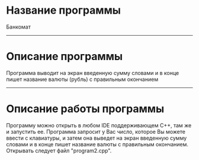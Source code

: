 # Название программы
Банкомат
____
# Описание программы
Программа выводит на экран введенную сумму словами и в конце пишет название валюты (рубль) с правильным окончанием
____
# Описание работы программы
Программу можно открыть в любом IDE поддерживающем C++, там же и запустить ее. Программа запросит у Вас число, которое Вы можете ввести с клавиатуры, и затем она выведет на экран введенную сумму словами и в конце пишет название валюты с правильным окончанием. Открывать следует файл "program2.cpp".
